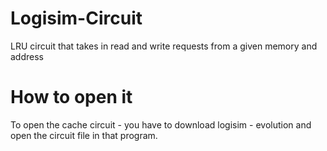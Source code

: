 # Logisim-Circuit

LRU circuit that takes in read and write requests from a given memory and address


# How to open it

To open the cache circuit - you have to download logisim - evolution and open the circuit file in that program.
